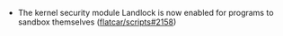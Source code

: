 - The kernel security module Landlock is now enabled for programs to sandbox themselves ([flatcar/scripts#2158](https://github.com/flatcar/scripts/pull/2158))
